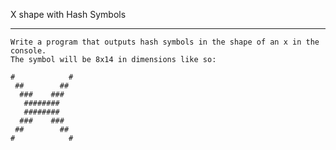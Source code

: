 X shape with Hash Symbols
*************************

    Write a program that outputs hash symbols in the shape of an x in the console.
    The symbol will be 8x14 in dimensions like so:
    
    #            # 
     ##        ##
      ###    ###
       ########
       ########
      ###    ###
     ##        ##
    #            #
    